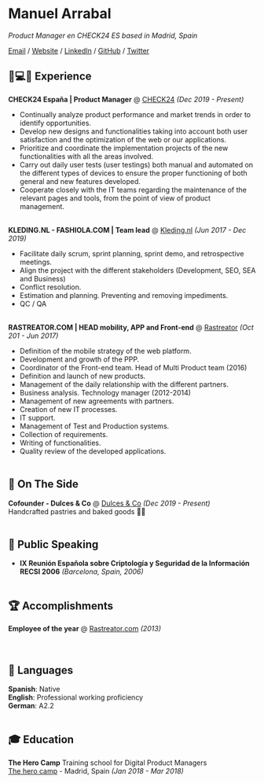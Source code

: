 # Manuel Arrabal

_Product Manager en CHECK24 ES based in Madrid, Spain_ <br>

[Email](mailto:marrabal@gmail.com) / [Website](https://arrabal.vinegla.com/) / [LinkedIn](https://www.linkedin.com/in/manuel-arrabal-vi%C3%B1egla/) / [GitHub](https://github.com/manuel-arrabal) / [Twitter](https://twitter.com/manuel_arrabal)

## 💭💻🚀 Experience

**CHECK24 España | Product Manager** @ [CHECK24](https://www.check24.es/) _(Dec 2019 - Present)_ <br>
- Continually analyze product performance and market trends in order to identify opportunities.
- Develop new designs and functionalities taking into account both user satisfaction and the optimization of the web or our applications.
- Prioritize and coordinate the implementation projects of the new functionalities with all the areas involved.
- Carry out daily user tests (user testings) both manual and automated on the different types of devices to ensure the proper functioning of both general and new features developed.
- Cooperate closely with the IT teams regarding the maintenance of the relevant pages and tools, from the point of view of product management.
<br><br>

**KLEDING.NL - FASHIOLA.COM | Team lead** @ [Kleding.nl](https://www.kleding.nl/) _(Jun 2017 - Dec 2019)_ <br>
- Facilitate daily scrum, sprint planning, sprint demo, and retrospective meetings.
- Align the project with the different stakeholders (Development, SEO, SEA and Business)
- Conflict resolution.
- Estimation and planning. Preventing and removing impediments.
- QC / QA
<br><br>

**RASTREATOR.COM | HEAD mobility, APP and Front-end** @ [Rastreator](https://www.rastreator.com/) _(Oct 201 - Jun 2017)_ <br>
- Definition of the mobile strategy of the web platform.
- Development and growth of the PPP.
- Coordinator of the Front-end team.
Head of Multi Product team (2016)                   
- Definition and launch of new products.
- Management of the daily relationship with the different partners.
- Business analysis.
Technology manager (2012-2014)   
- Management of new agreements with partners.
- Creation of new IT processes.                                         
- IT support.
- Management of Test and Production systems.                                    
- Collection of requirements.
- Writing of functionalities.
- Quality review of the developed applications.
<br><br>
    
## 📌 On The Side

**Cofounder - Dulces & Co** @ [Dulces & Co](https://www.facebook.com/dulcesandco/) _(Dec 2019 - Present)_<br>
Handcrafted pastries and baked goods 🍰🍪
  <br><br>

## 🎤 Public Speaking
- **IX Reunión Española sobre Criptología y Seguridad de la Información RECSI 2006** _(Barcelona, Spain, 2006)_
<br><br>
    
  
## 🏆 Accomplishments

**Employee of the year** @ [Rastreator.com](https://www.rastreator.com/) _(2013)_ <br>
<br><br>


## 💬 Languages
**Spanish**: Native <br>
**English**: Professional working proficiency  <br>
**German**: A2.2
<br><br>

## 🎓 Education

**The Hero Camp** Training school for Digital Product Managers <br>
[The hero camp](https://theherocamp.com/) - Madrid, Spain _(Jan 2018 - Mar 2018)_ <br>
